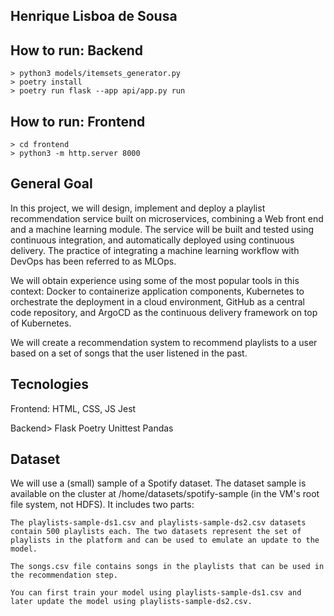 ## Henrique Lisboa de Sousa

## How to run: Backend
    > python3 models/itemsets_generator.py
    > poetry install
    > poetry run flask --app api/app.py run

## How to run: Frontend
    > cd frontend
    > python3 -m http.server 8000 

## General Goal

In this project, we will design, implement and deploy a playlist recommendation service built on microservices, combining a Web front end and a machine learning module. The service will be built and tested using continuous integration, and automatically deployed using continuous delivery. The practice of integrating a machine learning workflow with DevOps has been referred to as MLOps.

We will obtain experience using some of the most popular tools in this context: Docker to containerize application components, Kubernetes to orchestrate the deployment in a cloud environment, GitHub as a central code repository, and ArgoCD as the continuous delivery framework on top of Kubernetes.

We will create a recommendation system to recommend playlists to a user based on a set of songs that the user listened in the past.

## Tecnologies

Frontend:
    HTML, CSS, JS
    Jest

Backend>
    Flask
    Poetry
    Unittest
    Pandas

## Dataset

We will use a (small) sample of a Spotify dataset. The dataset sample is available on the cluster at /home/datasets/spotify-sample (in the VM's root file system, not HDFS). It includes two parts:

    The playlists-sample-ds1.csv and playlists-sample-ds2.csv datasets contain 500 playlists each. The two datasets represent the set of playlists in the platform and can be used to emulate an update to the model.

    The songs.csv file contains songs in the playlists that can be used in the recommendation step.

    You can first train your model using playlists-sample-ds1.csv and later update the model using playlists-sample-ds2.csv.